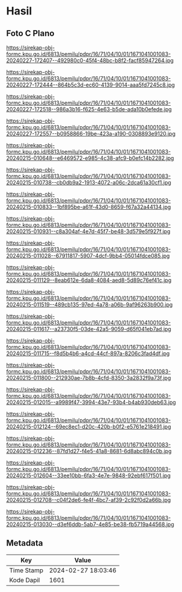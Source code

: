 # Hasil

## Foto C Plano

https://sirekap-obj-formc.kpu.go.id/6813/pemilu/pdpr/16/71/04/10/01/1671041001083-20240227-172407--492980c0-45f4-48bc-b8f2-facf85947264.jpg

https://sirekap-obj-formc.kpu.go.id/6813/pemilu/pdpr/16/71/04/10/01/1671041001083-20240227-172444--864b5c3d-ec60-4139-9014-aaa5fd7245c8.jpg

https://sirekap-obj-formc.kpu.go.id/6813/pemilu/pdpr/16/71/04/10/01/1671041001083-20240227-172518--986a3b16-f625-4e63-b5de-ada10b0efede.jpg

https://sirekap-obj-formc.kpu.go.id/6813/pemilu/pdpr/16/71/04/10/01/1671041001083-20240227-172557--b0958866-19be-423a-a190-0308893e9120.jpg

https://sirekap-obj-formc.kpu.go.id/6813/pemilu/pdpr/16/71/04/10/01/1671041001083-20240215-010648--e6469572-e985-4c38-afc9-b0efc14b2282.jpg

https://sirekap-obj-formc.kpu.go.id/6813/pemilu/pdpr/16/71/04/10/01/1671041001083-20240215-010738--cb0db9a2-1913-4072-a06c-2dca61a30cf1.jpg

https://sirekap-obj-formc.kpu.go.id/6813/pemilu/pdpr/16/71/04/10/01/1671041001083-20240215-010833--1bf895be-a61f-43d0-8659-f67a32a44134.jpg

https://sirekap-obj-formc.kpu.go.id/6813/pemilu/pdpr/16/71/04/10/01/1671041001083-20240215-010931--c8a304af-4e7d-45f7-be48-3d579e5f927f.jpg

https://sirekap-obj-formc.kpu.go.id/6813/pemilu/pdpr/16/71/04/10/01/1671041001083-20240215-011028--67911817-5907-4dcf-9bb4-05014fdce085.jpg

https://sirekap-obj-formc.kpu.go.id/6813/pemilu/pdpr/16/71/04/10/01/1671041001083-20240215-011129--8eab612e-6da8-4084-aed8-5d89c76ef41c.jpg

https://sirekap-obj-formc.kpu.go.id/6813/pemilu/pdpr/16/71/04/10/01/1671041001083-20240215-011519--489cb135-97ed-4a78-a06b-9af96263b900.jpg

https://sirekap-obj-formc.kpu.go.id/6813/pemilu/pdpr/16/71/04/10/01/1671041001083-20240215-011617--a23730f5-03de-42a5-9059-d65f041eb7ad.jpg

https://sirekap-obj-formc.kpu.go.id/6813/pemilu/pdpr/16/71/04/10/01/1671041001083-20240215-011715--f8d5b4b6-a4cd-44cf-897a-8206c3fad4df.jpg

https://sirekap-obj-formc.kpu.go.id/6813/pemilu/pdpr/16/71/04/10/01/1671041001083-20240215-011800--212930ae-7b8b-4cfd-8350-3a2832f9a73f.jpg

https://sirekap-obj-formc.kpu.go.id/6813/pemilu/pdpr/16/71/04/10/01/1671041001083-20240215-012015--a9989f47-3994-43e7-93b4-b4ab930deb63.jpg

https://sirekap-obj-formc.kpu.go.id/6813/pemilu/pdpr/16/71/04/10/01/1671041001083-20240215-012124--69ec8ec1-d20c-420b-b0f2-e5761e218491.jpg

https://sirekap-obj-formc.kpu.go.id/6813/pemilu/pdpr/16/71/04/10/01/1671041001083-20240215-012236--87fd1d27-f4e5-41a8-8681-6d8abc894c0b.jpg

https://sirekap-obj-formc.kpu.go.id/6813/pemilu/pdpr/16/71/04/10/01/1671041001083-20240215-012604--33ee10bb-6fa3-4e7e-9848-92ebf617f501.jpg

https://sirekap-obj-formc.kpu.go.id/6813/pemilu/pdpr/16/71/04/10/01/1671041001083-20240215-012708--c04f2de6-fe4f-4bc7-af39-2c92f0d2a66b.jpg

https://sirekap-obj-formc.kpu.go.id/6813/pemilu/pdpr/16/71/04/10/01/1671041001083-20240215-013030--d3ef6ddb-5ab7-4e85-be38-fb5719a44568.jpg


## Metadata

| Key        | Value               |
| ---------- | ------------------- |
| Time Stamp | 2024-02-27 18:03:46 |
| Kode Dapil | 1601                |



